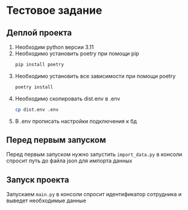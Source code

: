 # Тестовое задание
## Деплой проекта
1. Необходим python версии 3.11
2. Необходимо установить poetry при помощи pip
    ```bash
    pip install poetry
    ```
3. Необходимо установить все зависимости при помощи poetry
    ```bash
    poetry install
    ```
4. Необходимо скопировать dist.env в .env
    ```bash
    cp dist.env .env 
    ```
5. В .env прописать настройки подключения к бд

## Перед первым запуском
Перед первым запуском нужно запустить `import_data.py` в консоли спросит путь до файла json для импорта данных

## Запуск проекта
Запускаем `main.py` в консоли спросит идентификатор сотрудника и выведет необходимые данные 
